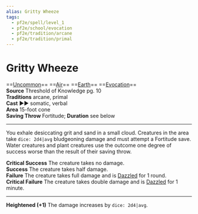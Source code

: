 ```yaml
---
alias: Gritty Wheeze
tags:
  - pf2e/spell/level_1
  - pf2e/school/evocation
  - pf2e/tradition/arcane
  - pf2e/tradition/primal
---
```


# Gritty Wheeze

==[Uncommon](Uncommon.md)== ==[Air](Air.md)== ==[Earth](Earth.md)== ==[Evocation](Evocation.md)==  
__Source__ Threshold of Knowledge pg. 10  
**Traditions** arcane, primal  
**Cast** ►► somatic, verbal  
**Area** 15-foot cone  
**Saving Throw** Fortitude; **Duration** see below

---

You exhale desiccating grit and sand in a small cloud. Creatures in the area take `dice: 2d4|avg` bludgeoning damage and must attempt a Fortitude save. Water creatures and plant creatures use the outcome one degree of success worse than the result of their saving throw.

**Critical Success** The creature takes no damage.  
**Success** The creature takes half damage.  
**Failure** The creature takes full damage and is [Dazzled](Dazzled.md) for 1 round.  
**Critical Failure** The creature takes double damage and is [Dazzled](Dazzled.md) for 1 minute.

---

**Heightened (+1)** The damage increases by `dice: 2d4|avg`.
